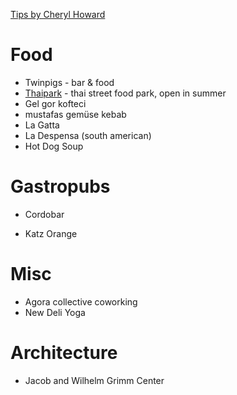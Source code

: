 [Tips by Cheryl Howard](http://cherylhoward.com/berlin/things-to-do-in-berlin/)

# Food

* Twinpigs - bar & food
* [Thaipark](http://www.thaipark.de/) - thai street food park, open in summer
* Gel gor kofteci
* mustafas gemüse kebab
* La Gatta
* La Despensa (south american)
* Hot Dog Soup

# Gastropubs

* Cordobar

* Katz Orange

# Misc

* Agora collective coworking
* New Deli Yoga

# Architecture

* Jacob and Wilhelm Grimm Center
